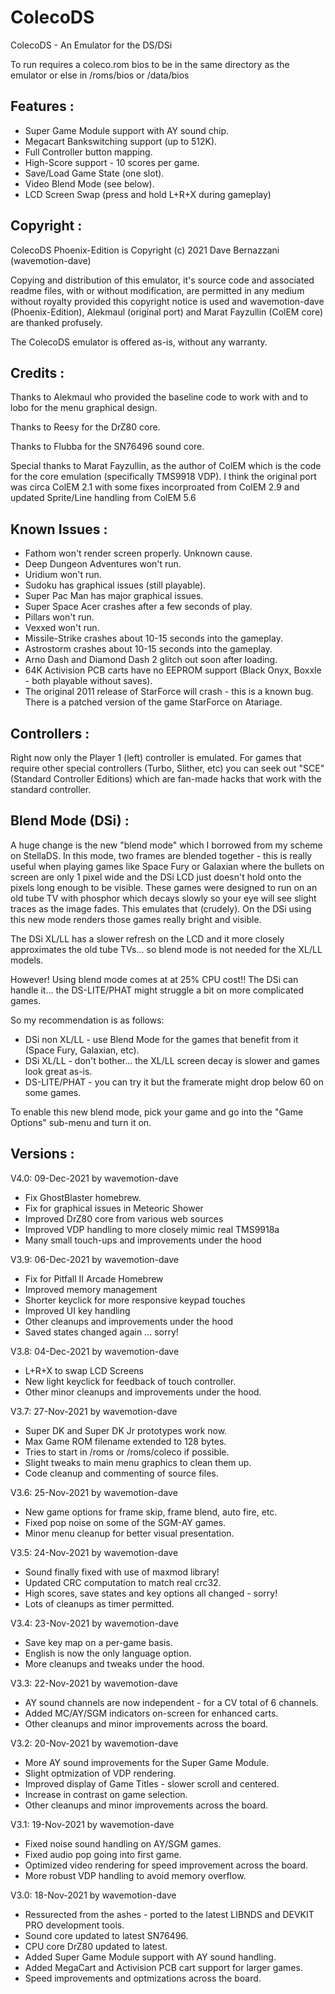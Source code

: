 # ColecoDS
ColecoDS - An Emulator for the DS/DSi

To run requires a coleco.rom bios to 
be in the same directory as the emulator
or else in /roms/bios or /data/bios

Features :
-----------------------
* Super Game Module support with AY sound chip.
* Megacart Bankswitching support (up to 512K).
* Full Controller button mapping.
* High-Score support - 10 scores per game.
* Save/Load Game State (one slot).
* Video Blend Mode (see below).
* LCD Screen Swap (press and hold L+R+X during gameplay)

Copyright :
-----------------------
ColecoDS Phoenix-Edition is Copyright (c) 2021 Dave Bernazzani (wavemotion-dave)

Copying and distribution of this emulator, it's source code
and associated readme files, with or without modification, 
are permitted in any medium without royalty provided this 
copyright notice is used and wavemotion-dave (Phoenix-Edition),
Alekmaul (original port) and Marat Fayzullin (ColEM core) are 
thanked profusely.

The ColecoDS emulator is offered as-is, without any warranty.

Credits :
-----------------------
Thanks to Alekmaul who provided the 
baseline code to work with and to lobo
for the menu graphical design.

Thanks to Reesy for the DrZ80 core.

Thanks to Flubba for the SN76496 sound core.

Special thanks to  Marat Fayzullin, as the 
author of ColEM which is the code for the 
core emulation (specifically TMS9918 VDP).
I think the original port was circa ColEM 2.1
with some fixes incorproated from ColEM 2.9
and updated Sprite/Line handling from ColEM 5.6

Known Issues :
-----------------------
* Fathom won't render screen properly. Unknown cause.
* Deep Dungeon Adventures won't run.
* Uridium won't run.
* Sudoku has graphical issues (still playable).
* Super Pac Man has major graphical issues.
* Super Space Acer crashes after a few seconds of play.
* Pillars won't run.
* Vexxed won't run.
* Missile-Strike crashes about 10-15 seconds into the gameplay.
* Astrostorm crashes about 10-15 seconds into the gameplay.
* Arno Dash and Diamond Dash 2 glitch out soon after loading.
* 64K Activision PCB carts have no EEPROM support (Black Onyx, Boxxle - both playable without saves).
* The original 2011 release of StarForce will crash - this is a known bug. There is a patched version of the game StarForce on Atariage.

Controllers :
-----------------------
Right now only the Player 1 (left) controller is emulated. 
For games that require other special controllers (Turbo, Slither, etc)
you can seek out "SCE" (Standard Controller Editions) which are fan-made
hacks that work with the standard controller. 

Blend Mode (DSi) :
-----------------------
A huge change is the new "blend mode" which I borrowed from my scheme on StellaDS. In this mode, 
two frames are blended together - this is really useful when playing games like Space Fury or Galaxian 
where the bullets on screen are only 1 pixel wide and the DSi LCD just doesn't hold onto the pixels 
long enough to be visible. These games were designed to run on an old tube TV with phosphor which 
decays slowly so your eye will see slight traces as the image fades. This emulates that (crudely).
On the DSi using this new mode renders those games really bright and visible.

The DSi XL/LL has a slower refresh on the LCD and it more closely approximates the old tube TVs... 
so blend mode is not needed for the XL/LL models.

However! Using blend mode comes at at 25% CPU cost!! The DSi can handle it... the DS-LITE/PHAT might
struggle a bit on more complicated games. 

So my recommendation is as follows:
* DSi non XL/LL - use Blend Mode for the games that benefit from it (Space Fury, Galaxian, etc).
* DSi XL/LL - don't bother... the XL/LL screen decay is slower and games look great as-is.
* DS-LITE/PHAT - you can try it but the framerate might drop below 60 on some games.

To enable this new blend mode, pick your game and go into the "Game Options" sub-menu and turn it on.


Versions :
-----------------------
V4.0: 09-Dec-2021 by wavemotion-dave
* Fix GhostBlaster homebrew.
* Fix for graphical issues in Meteoric Shower
* Improved DrZ80 core from various web sources
* Improved VDP handling to more closely mimic real TMS9918a
* Many small touch-ups and improvements under the hood

V3.9: 06-Dec-2021 by wavemotion-dave
* Fix for Pitfall II Arcade Homebrew
* Improved memory management
* Shorter keyclick for more responsive keypad touches
* Improved UI key handling
* Other cleanups and improvements under the hood
* Saved states changed again ... sorry!

V3.8: 04-Dec-2021 by wavemotion-dave
* L+R+X to swap LCD Screens
* New light keyclick for feedback of touch controller.
* Other minor cleanups and improvements under the hood.

V3.7: 27-Nov-2021 by wavemotion-dave
* Super DK and Super DK Jr prototypes work now.
* Max Game ROM filename extended to 128 bytes.
* Tries to start in /roms or /roms/coleco if possible.
* Slight tweaks to main menu graphics to clean them up.
* Code cleanup and commenting of source files.

V3.6: 25-Nov-2021 by wavemotion-dave
* New game options for frame skip, frame blend, auto fire, etc.
* Fixed pop noise on some of the SGM-AY games.
* Minor menu cleanup for better visual presentation.

V3.5: 24-Nov-2021 by wavemotion-dave
* Sound finally fixed with use of maxmod library!
* Updated CRC computation to match real crc32.
* High scores, save states and key options all changed - sorry!
* Lots of cleanups as timer permitted.

V3.4: 23-Nov-2021 by wavemotion-dave
* Save key map on a per-game basis.
* English is now the only language option.
* More cleanups and tweaks under the hood.

V3.3: 22-Nov-2021 by wavemotion-dave
* AY sound channels are now independent - for a CV total of 6 channels.
* Added MC/AY/SGM indicators on-screen for enhanced carts.
* Other cleanups and minor improvements across the board.

V3.2: 20-Nov-2021 by wavemotion-dave
* More AY sound improvements for the Super Game Module.
* Slight optmization of VDP rendering.
* Improved display of Game Titles - slower scroll and centered.
* Increase in contrast on game selection.
* Other cleanups and minor improvements across the board.

V3.1: 19-Nov-2021 by wavemotion-dave
* Fixed noise sound handling on AY/SGM games.
* Fixed audio pop going into first game.
* Optimized video rendering for speed improvement across the board.
* More robust VDP handling to avoid memory overflow.

V3.0: 18-Nov-2021 by wavemotion-dave
* Ressurected from the ashes - ported to the latest LIBNDS and DEVKIT PRO development tools.
* Sound core updated to latest SN76496.
* CPU core DrZ80 updated to latest.
* Added Super Game Module support with AY sound handling.
* Added MegaCart and Activision PCB cart support for larger games.
* Speed improvements and optmizations across the board.
